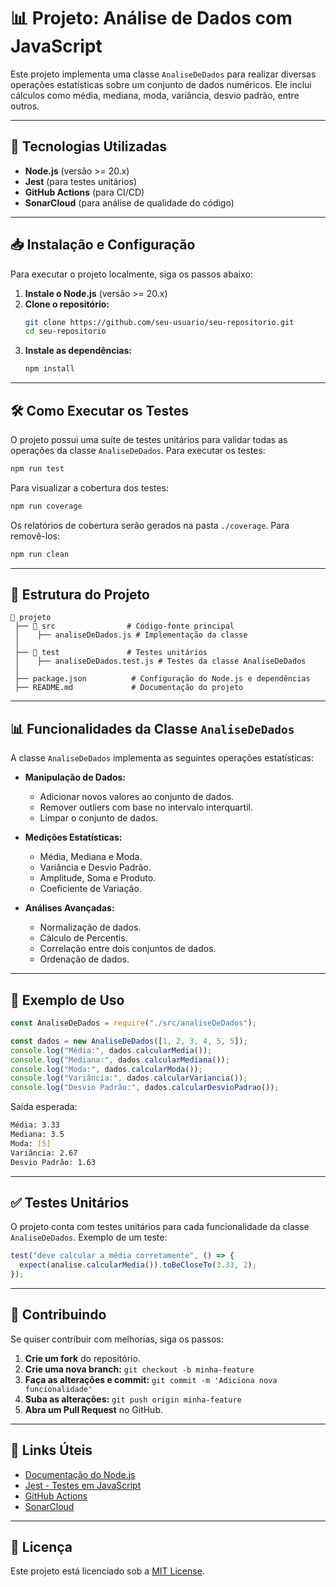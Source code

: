 # 📊 Projeto: Análise de Dados com JavaScript

Este projeto implementa uma classe `AnaliseDeDados` para realizar diversas operações estatísticas sobre um conjunto de dados numéricos. Ele inclui cálculos como média, mediana, moda, variância, desvio padrão, entre outros.

---

## 🚀 Tecnologias Utilizadas

- **Node.js** (versão >= 20.x)
- **Jest** (para testes unitários)
- **GitHub Actions** (para CI/CD)
- **SonarCloud** (para análise de qualidade do código)

---

## 📥 Instalação e Configuração

Para executar o projeto localmente, siga os passos abaixo:

1. **Instale o Node.js** (versão >= 20.x)
2. **Clone o repositório:**
   ```sh
   git clone https://github.com/seu-usuario/seu-repositorio.git
   cd seu-repositorio
   ```
3. **Instale as dependências:**
   ```sh
   npm install
   ```

---

## 🛠️ Como Executar os Testes

O projeto possui uma suíte de testes unitários para validar todas as operações da classe `AnaliseDeDados`. Para executar os testes:

```sh
npm run test
```

Para visualizar a cobertura dos testes:

```sh
npm run coverage
```

Os relatórios de cobertura serão gerados na pasta `./coverage`. Para removê-los:

```sh
npm run clean
```

---

## 📁 Estrutura do Projeto

```
📂 projeto
 ├── 📂 src                # Código-fonte principal
 │    ├── analiseDeDados.js # Implementação da classe
 │
 ├── 📂 test               # Testes unitários
 │    ├── analiseDeDados.test.js # Testes da classe AnaliseDeDados
 │
 ├── package.json          # Configuração do Node.js e dependências
 ├── README.md             # Documentação do projeto
```

---

## 📊 Funcionalidades da Classe `AnaliseDeDados`

A classe `AnaliseDeDados` implementa as seguintes operações estatísticas:

- **Manipulação de Dados:**
  - Adicionar novos valores ao conjunto de dados.
  - Remover outliers com base no intervalo interquartil.
  - Limpar o conjunto de dados.
  
- **Medições Estatísticas:**
  - Média, Mediana e Moda.
  - Variância e Desvio Padrão.
  - Amplitude, Soma e Produto.
  - Coeficiente de Variação.
  
- **Análises Avançadas:**
  - Normalização de dados.
  - Cálculo de Percentis.
  - Correlação entre dois conjuntos de dados.
  - Ordenação de dados.

---

## 🔬 Exemplo de Uso

```js
const AnaliseDeDados = require("./src/analiseDeDados");

const dados = new AnaliseDeDados([1, 2, 3, 4, 5, 5]);
console.log("Média:", dados.calcularMedia());
console.log("Mediana:", dados.calcularMediana());
console.log("Moda:", dados.calcularModa());
console.log("Variância:", dados.calcularVariancia());
console.log("Desvio Padrão:", dados.calcularDesvioPadrao());
```

Saída esperada:
```sh
Média: 3.33
Mediana: 3.5
Moda: [5]
Variância: 2.67
Desvio Padrão: 1.63
```

---

## ✅ Testes Unitários

O projeto conta com testes unitários para cada funcionalidade da classe `AnaliseDeDados`. Exemplo de um teste:

```js
test("deve calcular a média corretamente", () => {
  expect(analise.calcularMedia()).toBeCloseTo(3.33, 2);
});
```

---

## 📌 Contribuindo

Se quiser contribuir com melhorias, siga os passos:

1. **Crie um fork** do repositório.
2. **Crie uma nova branch:** `git checkout -b minha-feature`
3. **Faça as alterações e commit:** `git commit -m 'Adiciona nova funcionalidade'`
4. **Suba as alterações:** `git push origin minha-feature`
5. **Abra um Pull Request** no GitHub.

---

## 🔗 Links Úteis

- [Documentação do Node.js](https://nodejs.org/)
- [Jest - Testes em JavaScript](https://jestjs.io/)
- [GitHub Actions](https://docs.github.com/en/actions)
- [SonarCloud](https://sonarcloud.io/)

---

## 📜 Licença

Este projeto está licenciado sob a [MIT License](LICENSE).

